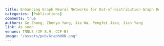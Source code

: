 ```yaml
---
title: Enhancing Graph Neural Networks for Out-of-distribution Graph Detection
categories: [Publications]
comments: true
authors: Ge Zhang, Zhenyu Yang, Jia Wu, Pengfei Jiao, Jian Yang
link: As soon
venues: TNNLS (IF 8.9, CCF-B)
image: "/assets/pub/GraphOOD.png"
---
```

